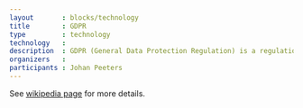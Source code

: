 ```yaml
---
layout       : blocks/technology
title        : GDPR
type         : technology
technology   :
description  : GDPR (General Data Protection Regulation) is a regulation by which the European Parliament, the European Council and the European Commission intend to strengthen and unify data protection for all individuals within the European Union.
organizers   :
participants : Johan Peeters
---
```


See [wikipedia page](https://en.wikipedia.org/wiki/General_Data_Protection_Regulation) for more details.
